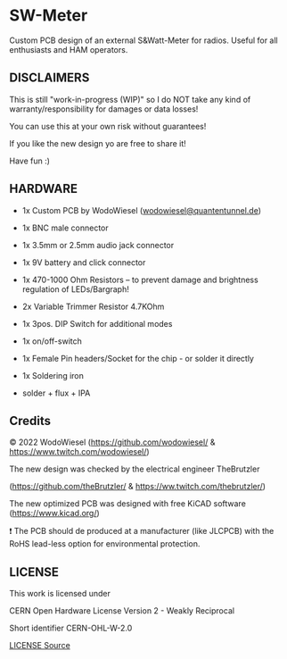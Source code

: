 # SW-Meter

Custom PCB design of an external S&amp;Watt-Meter for radios. Useful for all enthusiasts and HAM operators.

## DISCLAIMERS

This is still "work-in-progress (WIP)" so I do NOT take any kind of warranty/responsibility for damages or data losses!

You can use this at your own risk without guarantees!

If you like the new design yo are free to share it!

Have fun :)

## HARDWARE

- 1x Custom PCB by WodoWiesel (wodowiesel@quantentunnel.de)

- 1x BNC male connector

- 1x 3.5mm or 2.5mm audio jack connector

 - 1x 9V battery and click connector

- 1x 470-1000 Ohm Resistors – to prevent damage and brightness regulation of LEDs/Bargraph!

- 2x Variable Trimmer Resistor 4.7KOhm

- 1x 3pos. DIP Switch for additional modes

- 1x on/off-switch

- 1x Female Pin headers/Socket for the chip - or solder it directly


- 1x Soldering iron

- solder + flux + IPA

## Credits

©️ 2022 WodoWiesel (https://github.com/wodowiesel/ & https://www.twitch.com/wodowiesel/)

The new design was checked by the electrical engineer TheBrutzler

(https://github.com/theBrutzler/ & https://ww.twitch.com/thebrutzler/)

The new optimized PCB was designed with free KiCAD software (https://www.kicad.org/)

❗ The PCB should de produced at a manufacturer (like JLCPCB) with the RoHS lead-less option for environmental protection.

## LICENSE

This work is licensed under

CERN Open Hardware License Version 2 - Weakly Reciprocal

Short identifier CERN-OHL-W-2.0

[LICENSE Source](https://spdx.org/licenses/CERN-OHL-W-2.0.html)
